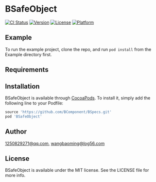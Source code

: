 # BSafeObject

[![CI Status](https://img.shields.io/travis/1250829271@qq.com/BSafeObject.svg?style=flat)](https://travis-ci.org/1250829271@qq.com/BSafeObject)
[![Version](https://img.shields.io/cocoapods/v/BSafeObject.svg?style=flat)](https://cocoapods.org/pods/BSafeObject)
[![License](https://img.shields.io/cocoapods/l/BSafeObject.svg?style=flat)](https://cocoapods.org/pods/BSafeObject)
[![Platform](https://img.shields.io/cocoapods/p/BSafeObject.svg?style=flat)](https://cocoapods.org/pods/BSafeObject)

## Example

To run the example project, clone the repo, and run `pod install` from the Example directory first.

## Requirements

## Installation

BSafeObject is available through [CocoaPods](https://cocoapods.org). To install
it, simply add the following line to your Podfile:

```ruby
source 'https://github.com/BComponent/BSpecs.git'
pod 'BSafeObject'
```

## Author

1250829271@qq.com, wangbaoming@log56.com

## License

BSafeObject is available under the MIT license. See the LICENSE file for more info.
